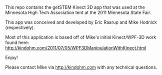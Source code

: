 This repo contains the getSTEM Kinect 3D app that was used at the 
Minnesota High Tech Association tent at the 2011 Minnesota State Fair.

This app was conceived and developed by Eric Raarup and Mike Hodnick (respectively).

Most of this application is based off of Mike's initial Kinect/WPF-3D work found here:
http://kindohm.com/2011/07/05/WPF3DManipulationWithKinect.html

Enjoy!

Please contact Mike via http://kindohm.com with any technical questions.

